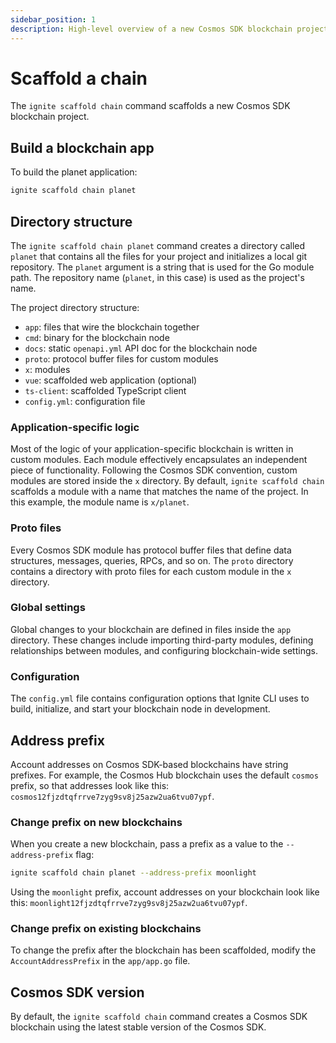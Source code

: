 ```yaml
---
sidebar_position: 1
description: High-level overview of a new Cosmos SDK blockchain project built with Ignite CLI.
---
```


# Scaffold a chain

The `ignite scaffold chain` command scaffolds a new Cosmos SDK blockchain project.

## Build a blockchain app

To build the planet application:

```bash
ignite scaffold chain planet
```

## Directory structure

The `ignite scaffold chain planet` command creates a directory called `planet` that contains all the files for your
project and initializes a local git repository. The `planet` argument is a string that is used for the Go module path.
The repository name (`planet`, in this case) is used as the project's name.

The project directory structure:

- `app`: files that wire the blockchain together
- `cmd`: binary for the blockchain node
- `docs`: static `openapi.yml` API doc for the blockchain node
- `proto`: protocol buffer files for custom modules
- `x`: modules
- `vue`: scaffolded web application (optional)
- `ts-client`: scaffolded TypeScript client
- `config.yml`: configuration file

### Application-specific logic

Most of the logic of your application-specific blockchain is written in custom modules. Each module effectively
encapsulates an independent piece of functionality. Following the Cosmos SDK convention, custom modules are stored
inside the `x` directory. By default, `ignite scaffold chain` scaffolds a module with a name that matches the name of
the project. In this example, the module name is `x/planet`.

### Proto files

Every Cosmos SDK module has protocol buffer files that define data structures, messages, queries, RPCs, and so on.
The `proto` directory contains a directory with proto files for each custom module in the `x` directory.

### Global settings

Global changes to your blockchain are defined in files inside the `app` directory. These changes include importing
third-party modules, defining relationships between modules, and configuring blockchain-wide settings.

### Configuration

The `config.yml` file contains configuration options that Ignite CLI uses to build, initialize, and start your
blockchain node in development.

## Address prefix

Account addresses on Cosmos SDK-based blockchains have string prefixes. For example, the Cosmos Hub blockchain uses the
default `cosmos` prefix, so that addresses look like this: `cosmos12fjzdtqfrrve7zyg9sv8j25azw2ua6tvu07ypf`.

### Change prefix on new blockchains

When you create a new blockchain, pass a prefix as a value to the `--address-prefix` flag:

```bash
ignite scaffold chain planet --address-prefix moonlight
```

Using the `moonlight` prefix, account addresses on your blockchain look like
this: `moonlight12fjzdtqfrrve7zyg9sv8j25azw2ua6tvu07ypf`.

### Change prefix on existing blockchains

To change the prefix after the blockchain has been scaffolded, modify the `AccountAddressPrefix` in the `app/app.go`
file.

## Cosmos SDK version

By default, the `ignite scaffold chain` command creates a Cosmos SDK blockchain using the latest stable version of the
Cosmos SDK.
